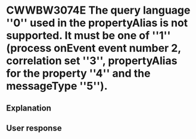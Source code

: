 # CWWBW3074E The query language ''0'' used in the propertyAlias is not supported. It must be one of ''1'' (process onEvent event number 2, correlation set ''3'', propertyAlias for the property ''4'' and the messageType ''5'').

## Explanation

## User response